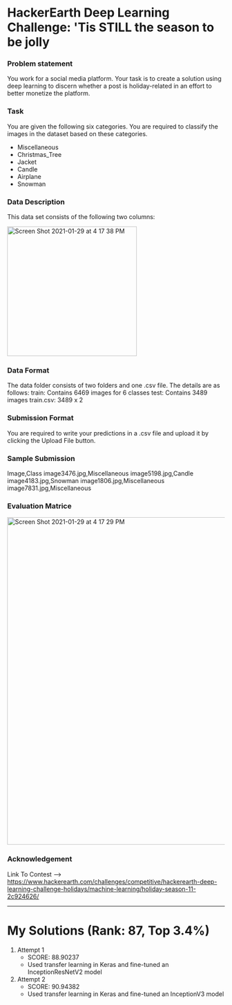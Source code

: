 # HackerEarth Deep Learning Challenge: 'Tis STILL the season to be jolly

### Problem statement
You work for a social media platform. Your task is to create a solution using deep learning to discern whether a post is holiday-related in an effort to better monetize the platform.

### Task
You are given the following six categories. You are required to classify the images in the dataset based on these categories.
 - Miscellaneous
 - Christmas_Tree
 - Jacket
 - Candle
 - Airplane
 - Snowman
 
### Data Description
This data set consists of the following two columns:

<img width="300" alt="Screen Shot 2021-01-29 at 4 17 38 PM" src="https://user-images.githubusercontent.com/53478586/106265802-9367f680-624d-11eb-915a-12fe437fe1a5.png">

### Data Format
The data folder consists of two folders and one .csv file. The details are as follows:
train: Contains 6469 images for 6 classes
test: Contains 3489 images
train.csv: 3489 x 2

### Submission Format
You are required to write your predictions in a .csv file and upload it by clicking the Upload File button.

### Sample Submission
Image,Class
image3476.jpg,Miscellaneous
image5198.jpg,Candle
image4183.jpg,Snowman
image1806.jpg,Miscellaneous
image7831.jpg,Miscellaneous

### Evaluation Matrice
<img width="758" alt="Screen Shot 2021-01-29 at 4 17 29 PM" src="https://user-images.githubusercontent.com/53478586/106265819-97941400-624d-11eb-879a-0577769b3517.png">
 
### Acknowledgement
Link To Contest --> https://www.hackerearth.com/challenges/competitive/hackerearth-deep-learning-challenge-holidays/machine-learning/holiday-season-11-2c924626/

---
# My Solutions (Rank: 87, Top 3.4%)
1.  Attempt 1
    - SCORE: 88.90237
    - Used transfer learning in Keras and fine-tuned an InceptionResNetV2 model
2. Attempt 2
    - SCORE: 90.94382
    - Used transfer learning in Keras and fine-tuned an InceptionV3 model
